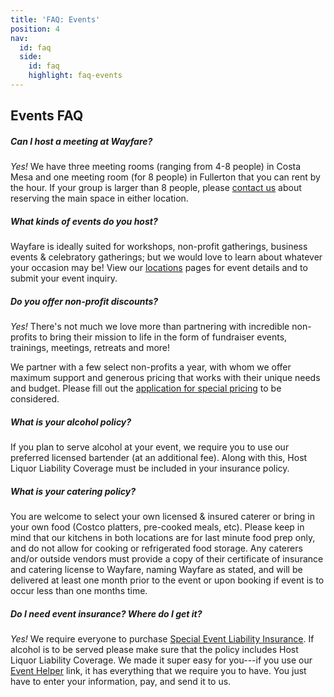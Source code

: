```yaml
---
title: 'FAQ: Events'
position: 4
nav:
  id: faq
  side:
    id: faq
    highlight: faq-events
---
```


## Events FAQ

##### Can I host a meeting at Wayfare?

_Yes!_ We have three meeting rooms (ranging from 4-8 people) in Costa Mesa and one meeting room (for 8 people) in Fullerton that you can rent by the hour. If your group is larger than 8 people, please [contact us](https://wayfare.typeform.com/to/vn3h2H) about reserving the main space in either location.

##### What kinds of events do you host?

Wayfare is ideally suited for workshops, non-profit gatherings, business events & celebratory gatherings; but we would love to learn about whatever your occasion may be! View our [locations](/locations) pages for event details and to submit your event inquiry.

##### Do you offer non-profit discounts?

_Yes!_ There's not much we love more than partnering with incredible non-profits to bring their mission to life in the form of fundraiser events, trainings, meetings, retreats and more!

We partner with a few select non-profits a year, with whom we offer maximum support and generous pricing that works with their unique needs and budget. Please fill out the [application for special pricing](https://wayfare.typeform.com/to/XTHGhD) to be considered.

##### What is your alcohol policy?

If you plan to serve alcohol at your event, we require you to use our preferred licensed bartender (at an additional fee). Along with this, Host Liquor Liability Coverage must be included in your insurance policy.

##### What is your catering policy?

You are welcome to select your own licensed & insured caterer or bring in your own food (Costco platters, pre-cooked meals, etc). Please keep in mind that our kitchens in both locations are for last minute food prep only, and do not allow for cooking or refrigerated food storage. Any caterers and/or outside vendors must provide a copy of their certificate of insurance and catering license to Wayfare, naming Wayfare as stated, and will be delivered at least one month prior to the event or upon booking if event is to occur less than one months time.

##### Do I need event insurance? Where do I get it?

_Yes!_ We require everyone to purchase [Special Event Liability Insurance](https://www.theeventhelper.com/#uHX7lU). If alcohol is to be served please make sure that the policy includes Host Liquor Liability Coverage. We made it super easy for you---if you use our [Event Helper](https://www.theeventhelper.com/#uHX7lU) link, it has everything that we require you to have. You just have to enter your information, pay, and send it to us.
